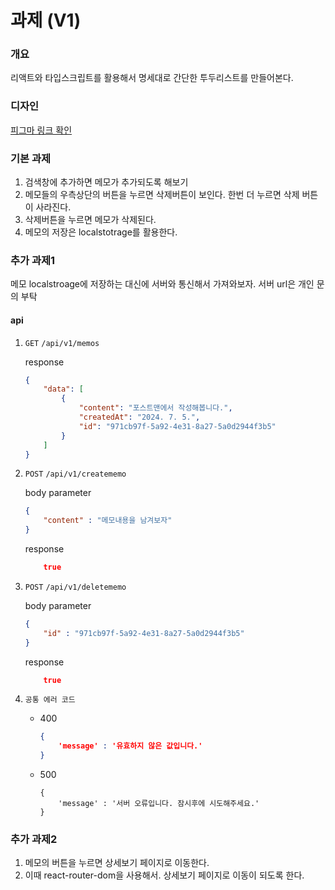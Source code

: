 # 과제 (V1)

### 개요

리액트와 타입스크립트를 활용해서 명세대로 간단한 투두리스트를 만들어본다. 

### 디자인
[피그마 링크 확인](https://www.figma.com/design/cgH0Ev7k0muNt0lB3dSowC/Untitled?node-id=0-1&t=GgTy7yMRBVMrmLZr-1)

### 기본 과제
1. 검색창에 추가하면 메모가 추가되도록 해보기
2. 메모들의 우측상단의 버튼을 누르면 삭제버튼이 보인다. 한번 더 누르면 삭제 버튼이 사라진다.
3. 삭제버튼을 누르면 메모가 삭제된다.
4. 메모의 저장은 localstotrage를 활용한다. 

### 추가 과제1
메모 localstroage에 저장하는 대신에 서버와 통신해서 가져와보자. 서버 url은 개인 문의 부탁

#### api 
1. `GET` `/api/v1/memos`
    
    response 

    ```json
    {
        "data": [
            {
                "content": "포스트맨에서 작성해봅니다.",
                "createdAt": "2024. 7. 5.",
                "id": "971cb97f-5a92-4e31-8a27-5a0d2944f3b5"
            }
        ]
    }
    ```
    
2. `POST` `/api/v1/creatememo`
    
    body parameter
    
    ```json
    {
        "content" : "메모내용을 남겨보자"
    }
    ```

    response 

    ```json
        true
    ```

3. `POST` `/api/v1/deletememo`

    body parameter

    ```json
    {
        "id" : "971cb97f-5a92-4e31-8a27-5a0d2944f3b5"
    }
    ```

    response 

    ```json
        true
    ```

4. `공통 에러 코드`

    - 400
        ```json
        {
            'message' : '유효하지 않은 값입니다.'
        }
        ```

    - 500
        ```
        {
            'message' : '서버 오류입니다. 잠시후에 시도해주세요.'
        }
        ```

### 추가 과제2
1. 메모의 버튼을 누르면 상세보기 페이지로 이동한다. 
2. 이때 react-router-dom을 사용해서. 상세보기 페이지로 이동이 되도록 한다.
